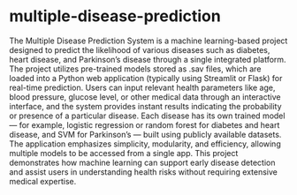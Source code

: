 # multiple-disease-prediction

The Multiple Disease Prediction System is a machine learning-based project designed to predict the likelihood of various diseases such as diabetes, heart disease, and Parkinson’s disease through a single integrated platform. The project utilizes pre-trained models stored as .sav files, which are loaded into a Python web application (typically using Streamlit or Flask) for real-time prediction. Users can input relevant health parameters like age, blood pressure, glucose level, or other medical data through an interactive interface, and the system provides instant results indicating the probability or presence of a particular disease. Each disease has its own trained model — for example, logistic regression or random forest for diabetes and heart disease, and SVM for Parkinson’s — built using publicly available datasets. The application emphasizes simplicity, modularity, and efficiency, allowing multiple models to be accessed from a single app. This project demonstrates how machine learning can support early disease detection and assist users in understanding health risks without requiring extensive medical expertise.
